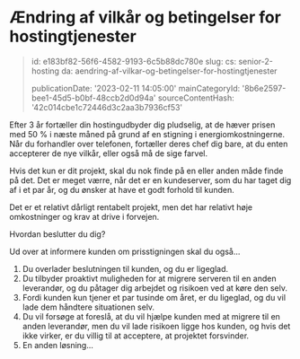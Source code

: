Ændring af vilkår og betingelser for hostingtjenester
=====================================================

> id: e183bf82-56f6-4582-9193-6c5b88dc780e
> slug:
> 	cs: senior-2-hosting
> 	da: aendring-af-vilkar-og-betingelser-for-hostingtjenester
> 
> publicationDate: '2023-02-11 14:05:00'
> mainCategoryId: '8b6e2597-bee1-45d5-b0bf-48ccb2d0d94a'
> sourceContentHash: '42c014cbe1c72446d3c2aa3b7936cf53'

Efter 3 år fortæller din hostingudbyder dig pludselig, at de hæver prisen med 50 % i næste måned på grund af en stigning i energiomkostningerne. Når du forhandler over telefonen, fortæller deres chef dig bare, at du enten accepterer de nye vilkår, eller også må de sige farvel.

Hvis det kun er dit projekt, skal du nok finde på en eller anden måde finde på det. Det er meget værre, når det er en kundeserver, som du har taget dig af i et par år, og du ønsker at have et godt forhold til kunden.

Det er et relativt dårligt rentabelt projekt, men det har relativt høje omkostninger og krav at drive i forvejen.

Hvordan beslutter du dig?

Ud over at informere kunden om prisstigningen skal du også...

1. Du overlader beslutningen til kunden, og du er ligeglad.
2. Du tilbyder proaktivt muligheden for at migrere serveren til en anden leverandør, og du påtager dig arbejdet og risikoen ved at køre den selv.
3. Fordi kunden kun tjener et par tusinde om året, er du ligeglad, og du vil lade dem håndtere situationen selv.
4. Du vil forsøge at foreslå, at du vil hjælpe kunden med at migrere til en anden leverandør, men du vil lade risikoen ligge hos kunden, og hvis det ikke virker, er du villig til at acceptere, at projektet forsvinder.
5. En anden løsning...
